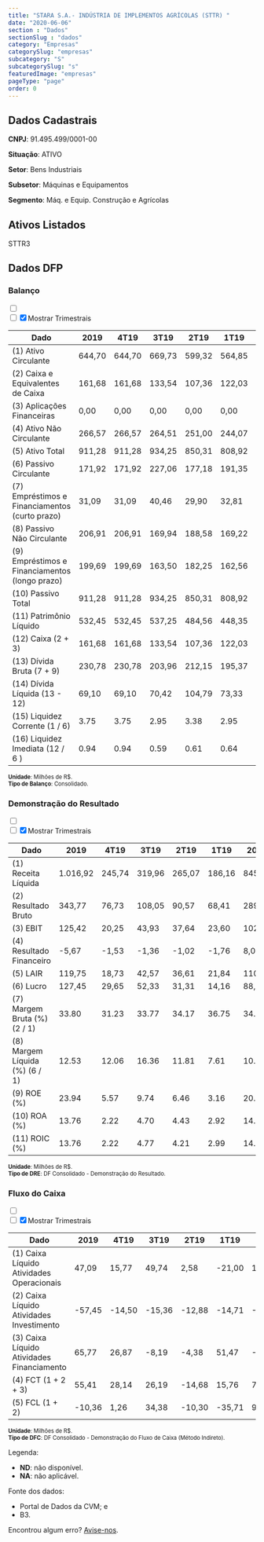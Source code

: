 ```yaml
---  
title: "STARA S.A.- INDÚSTRIA DE IMPLEMENTOS AGRÍCOLAS (STTR) "  
date: "2020-06-06"  
section : "Dados"  
sectionSlug : "dados"  
category: "Empresas"  
categorySlug: "empresas"  
subcategory: "S"  
subcategorySlug: "s"  
featuredImage: "empresas"  
pageType: "page"  
order: 0  
---
```



## Dados Cadastrais


**CNPJ**: 91.495.499/0001-00

**Situação**: ATIVO

**Setor**: Bens Industriais

**Subsetor**: Máquinas e Equipamentos

**Segmento**: Máq. e Equip. Construção e Agrícolas


## Ativos Listados


STTR3 


## Dados DFP

### Balanço
  
<input type='checkbox' class='toggleCommand' id='toggleBalanco' name='toggleBalanco'>  
<div class='filter-group-balanco'>  
<div class='check_button_balanco'>  
<label for='toggleBalanco'>  
<input type='checkbox' data-filter-col='trimBalanco'><input type='checkbox' data-filter-col='trimBalanco' checked><span>Mostrar Trimestrais</span>  
</label>  
</div>  
</div>  
<div class='overflow balancoTableWrapper'>  
<table class='balancoTable'>  
<thead>  
<tr>  
<th class='dataHeader fixedLeftColumn'>Dado</th>  
<th>2019</th>  
<th class='trimHeader' data-col='trimBalanco'>4T19</th>  
<th class='trimHeader' data-col='trimBalanco'>3T19</th>  
<th class='trimHeader' data-col='trimBalanco'>2T19</th>  
<th class='trimHeader' data-col='trimBalanco'>1T19</th>  
<th>2018</th>  
<th class='trimHeader' data-col='trimBalanco'>4T18</th>  
<th class='trimHeader' data-col='trimBalanco'>3T18</th>  
<th class='trimHeader' data-col='trimBalanco'>2T18</th>  
<th class='trimHeader' data-col='trimBalanco'>1T18</th>  
<th>2017</th>  
<th class='trimHeader' data-col='trimBalanco'>4T17</th>  
<th class='trimHeader' data-col='trimBalanco'>3T17</th>  
<th class='trimHeader' data-col='trimBalanco'>2T17</th>  
<th class='trimHeader' data-col='trimBalanco'>1T17</th>  
<th>2016</th>  
<th class='trimHeader' data-col='trimBalanco'>4T16</th>  
<th class='trimHeader' data-col='trimBalanco'>3T16</th>  
<th class='trimHeader' data-col='trimBalanco'>2T16</th>  
<th class='trimHeader' data-col='trimBalanco'>1T16</th>  
<th>2015</th>  
<th class='trimHeader' data-col='trimBalanco'>4T15</th>  
<th class='trimHeader' data-col='trimBalanco'>3T15</th>  
<th class='trimHeader' data-col='trimBalanco'>2T15</th>  
<th class='trimHeader' data-col='trimBalanco'>1T15</th>  
</tr>  
</thead>  
<tbody>  
<tr class='trContaAtivo'>  
<td class='leftAlignCell rowDescription fixedLeftColumn'>(1) Ativo Circulante</td>  
<td>644,70</td>  
<td data-col='trimBalanco' class='trimData'>644,70</td>  
<td data-col='trimBalanco' class='trimData'>669,73</td>  
<td data-col='trimBalanco' class='trimData'>599,32</td>  
<td data-col='trimBalanco' class='trimData'>564,85</td>  
<td>473,28</td>  
<td data-col='trimBalanco' class='trimData'>473,28</td>  
<td data-col='trimBalanco' class='trimData'>548,87</td>  
<td data-col='trimBalanco' class='trimData'>493,72</td>  
<td data-col='trimBalanco' class='trimData'>431,18</td>  
<td>401,07</td>  
<td data-col='trimBalanco' class='trimData'>401,07</td>  
<td data-col='trimBalanco' class='trimData'>438,72</td>  
<td data-col='trimBalanco' class='trimData'>408,20</td>  
<td data-col='trimBalanco' class='trimData'>360,76</td>  
<td>339,77</td>  
<td data-col='trimBalanco' class='trimData'>339,77</td>  
<td data-col='trimBalanco' class='trimData'>339,77</td>  
<td data-col='trimBalanco' class='trimData'>339,77</td>  
<td data-col='trimBalanco' class='trimData'>339,77</td>  
<td>346,16</td>  
<td data-col='trimBalanco' class='trimData'>346,16</td>  
<td data-col='trimBalanco' class='trimData'>ND</td>  
<td data-col='trimBalanco' class='trimData'>ND</td>  
<td data-col='trimBalanco' class='trimData'>ND</td>  
</tr>  
<tr class='trContaAtivo'>  
<td class='leftAlignCell rowDescription fixedLeftColumn'>(2) Caixa e Equivalentes de Caixa</td>  
<td>161,68</td>  
<td data-col='trimBalanco' class='trimData'>161,68</td>  
<td data-col='trimBalanco' class='trimData'>133,54</td>  
<td data-col='trimBalanco' class='trimData'>107,36</td>  
<td data-col='trimBalanco' class='trimData'>122,03</td>  
<td>106,27</td>  
<td data-col='trimBalanco' class='trimData'>106,27</td>  
<td data-col='trimBalanco' class='trimData'>125,08</td>  
<td data-col='trimBalanco' class='trimData'>97,75</td>  
<td data-col='trimBalanco' class='trimData'>21,86</td>  
<td>36,21</td>  
<td data-col='trimBalanco' class='trimData'>36,21</td>  
<td data-col='trimBalanco' class='trimData'>48,69</td>  
<td data-col='trimBalanco' class='trimData'>31,71</td>  
<td data-col='trimBalanco' class='trimData'>27,55</td>  
<td>39,54</td>  
<td data-col='trimBalanco' class='trimData'>39,54</td>  
<td data-col='trimBalanco' class='trimData'>39,54</td>  
<td data-col='trimBalanco' class='trimData'>39,54</td>  
<td data-col='trimBalanco' class='trimData'>39,54</td>  
<td>24,66</td>  
<td data-col='trimBalanco' class='trimData'>24,66</td>  
<td data-col='trimBalanco' class='trimData'>ND</td>  
<td data-col='trimBalanco' class='trimData'>ND</td>  
<td data-col='trimBalanco' class='trimData'>ND</td>  
</tr>  
<tr class='trContaAtivo'>  
<td class='leftAlignCell rowDescription fixedLeftColumn'>(3) Aplicações Financeiras</td>  
<td>0,00</td>  
<td data-col='trimBalanco' class='trimData'>0,00</td>  
<td data-col='trimBalanco' class='trimData'>0,00</td>  
<td data-col='trimBalanco' class='trimData'>0,00</td>  
<td data-col='trimBalanco' class='trimData'>0,00</td>  
<td>0,00</td>  
<td data-col='trimBalanco' class='trimData'>0,00</td>  
<td data-col='trimBalanco' class='trimData'>0,00</td>  
<td data-col='trimBalanco' class='trimData'>0,00</td>  
<td data-col='trimBalanco' class='trimData'>0,00</td>  
<td>0,00</td>  
<td data-col='trimBalanco' class='trimData'>0,00</td>  
<td data-col='trimBalanco' class='trimData'>0,00</td>  
<td data-col='trimBalanco' class='trimData'>0,00</td>  
<td data-col='trimBalanco' class='trimData'>0,00</td>  
<td>0,00</td>  
<td data-col='trimBalanco' class='trimData'>0,00</td>  
<td data-col='trimBalanco' class='trimData'>0,00</td>  
<td data-col='trimBalanco' class='trimData'>0,00</td>  
<td data-col='trimBalanco' class='trimData'>0,00</td>  
<td>0,00</td>  
<td data-col='trimBalanco' class='trimData'>0,00</td>  
<td data-col='trimBalanco' class='trimData'>ND</td>  
<td data-col='trimBalanco' class='trimData'>ND</td>  
<td data-col='trimBalanco' class='trimData'>ND</td>  
</tr>  
<tr class='trContaAtivo'>  
<td class='leftAlignCell rowDescription fixedLeftColumn'>(4) Ativo Não Circulante</td>  
<td>266,57</td>  
<td data-col='trimBalanco' class='trimData'>266,57</td>  
<td data-col='trimBalanco' class='trimData'>264,51</td>  
<td data-col='trimBalanco' class='trimData'>251,00</td>  
<td data-col='trimBalanco' class='trimData'>244,07</td>  
<td>236,91</td>  
<td data-col='trimBalanco' class='trimData'>236,91</td>  
<td data-col='trimBalanco' class='trimData'>231,83</td>  
<td data-col='trimBalanco' class='trimData'>224,59</td>  
<td data-col='trimBalanco' class='trimData'>221,45</td>  
<td>222,94</td>  
<td data-col='trimBalanco' class='trimData'>222,94</td>  
<td data-col='trimBalanco' class='trimData'>239,72</td>  
<td data-col='trimBalanco' class='trimData'>236,85</td>  
<td data-col='trimBalanco' class='trimData'>235,94</td>  
<td>236,54</td>  
<td data-col='trimBalanco' class='trimData'>236,54</td>  
<td data-col='trimBalanco' class='trimData'>236,54</td>  
<td data-col='trimBalanco' class='trimData'>236,54</td>  
<td data-col='trimBalanco' class='trimData'>236,54</td>  
<td>220,29</td>  
<td data-col='trimBalanco' class='trimData'>220,29</td>  
<td data-col='trimBalanco' class='trimData'>ND</td>  
<td data-col='trimBalanco' class='trimData'>ND</td>  
<td data-col='trimBalanco' class='trimData'>ND</td>  
</tr>  
<tr class='trContaAtivo'>  
<td class='leftAlignCell rowDescription fixedLeftColumn'>(5) Ativo Total</td>  
<td>911,28</td>  
<td data-col='trimBalanco' class='trimData'>911,28</td>  
<td data-col='trimBalanco' class='trimData'>934,25</td>  
<td data-col='trimBalanco' class='trimData'>850,31</td>  
<td data-col='trimBalanco' class='trimData'>808,92</td>  
<td>710,19</td>  
<td data-col='trimBalanco' class='trimData'>710,19</td>  
<td data-col='trimBalanco' class='trimData'>780,70</td>  
<td data-col='trimBalanco' class='trimData'>718,31</td>  
<td data-col='trimBalanco' class='trimData'>652,63</td>  
<td>624,01</td>  
<td data-col='trimBalanco' class='trimData'>624,01</td>  
<td data-col='trimBalanco' class='trimData'>678,44</td>  
<td data-col='trimBalanco' class='trimData'>645,05</td>  
<td data-col='trimBalanco' class='trimData'>596,70</td>  
<td>576,31</td>  
<td data-col='trimBalanco' class='trimData'>576,31</td>  
<td data-col='trimBalanco' class='trimData'>576,31</td>  
<td data-col='trimBalanco' class='trimData'>576,31</td>  
<td data-col='trimBalanco' class='trimData'>576,31</td>  
<td>566,46</td>  
<td data-col='trimBalanco' class='trimData'>566,46</td>  
<td data-col='trimBalanco' class='trimData'>ND</td>  
<td data-col='trimBalanco' class='trimData'>ND</td>  
<td data-col='trimBalanco' class='trimData'>ND</td>  
</tr>  
<tr class='trContaPassivo'>  
<td class='leftAlignCell rowDescription fixedLeftColumn'>(6) Passivo Circulante</td>  
<td>171,92</td>  
<td data-col='trimBalanco' class='trimData'>171,92</td>  
<td data-col='trimBalanco' class='trimData'>227,06</td>  
<td data-col='trimBalanco' class='trimData'>177,18</td>  
<td data-col='trimBalanco' class='trimData'>191,35</td>  
<td>157,08</td>  
<td data-col='trimBalanco' class='trimData'>157,08</td>  
<td data-col='trimBalanco' class='trimData'>209,71</td>  
<td data-col='trimBalanco' class='trimData'>176,39</td>  
<td data-col='trimBalanco' class='trimData'>162,22</td>  
<td>134,73</td>  
<td data-col='trimBalanco' class='trimData'>134,73</td>  
<td data-col='trimBalanco' class='trimData'>171,88</td>  
<td data-col='trimBalanco' class='trimData'>150,58</td>  
<td data-col='trimBalanco' class='trimData'>140,75</td>  
<td>114,12</td>  
<td data-col='trimBalanco' class='trimData'>114,12</td>  
<td data-col='trimBalanco' class='trimData'>114,12</td>  
<td data-col='trimBalanco' class='trimData'>114,12</td>  
<td data-col='trimBalanco' class='trimData'>114,12</td>  
<td>111,59</td>  
<td data-col='trimBalanco' class='trimData'>111,59</td>  
<td data-col='trimBalanco' class='trimData'>ND</td>  
<td data-col='trimBalanco' class='trimData'>ND</td>  
<td data-col='trimBalanco' class='trimData'>ND</td>  
</tr>  
<tr class='trContaPassivo'>  
<td class='leftAlignCell rowDescription fixedLeftColumn'>(7) Empréstimos e Financiamentos (curto prazo)</td>  
<td>31,09</td>  
<td data-col='trimBalanco' class='trimData'>31,09</td>  
<td data-col='trimBalanco' class='trimData'>40,46</td>  
<td data-col='trimBalanco' class='trimData'>29,90</td>  
<td data-col='trimBalanco' class='trimData'>32,81</td>  
<td>34,26</td>  
<td data-col='trimBalanco' class='trimData'>34,26</td>  
<td data-col='trimBalanco' class='trimData'>38,32</td>  
<td data-col='trimBalanco' class='trimData'>42,43</td>  
<td data-col='trimBalanco' class='trimData'>48,78</td>  
<td>51,31</td>  
<td data-col='trimBalanco' class='trimData'>51,31</td>  
<td data-col='trimBalanco' class='trimData'>48,01</td>  
<td data-col='trimBalanco' class='trimData'>44,66</td>  
<td data-col='trimBalanco' class='trimData'>42,56</td>  
<td>42,48</td>  
<td data-col='trimBalanco' class='trimData'>42,48</td>  
<td data-col='trimBalanco' class='trimData'>42,48</td>  
<td data-col='trimBalanco' class='trimData'>42,48</td>  
<td data-col='trimBalanco' class='trimData'>42,48</td>  
<td>63,31</td>  
<td data-col='trimBalanco' class='trimData'>63,31</td>  
<td data-col='trimBalanco' class='trimData'>ND</td>  
<td data-col='trimBalanco' class='trimData'>ND</td>  
<td data-col='trimBalanco' class='trimData'>ND</td>  
</tr>  
<tr class='trContaPassivo'>  
<td class='leftAlignCell rowDescription fixedLeftColumn'>(8) Passivo Não Circulante</td>  
<td>206,91</td>  
<td data-col='trimBalanco' class='trimData'>206,91</td>  
<td data-col='trimBalanco' class='trimData'>169,94</td>  
<td data-col='trimBalanco' class='trimData'>188,58</td>  
<td data-col='trimBalanco' class='trimData'>169,22</td>  
<td>115,84</td>  
<td data-col='trimBalanco' class='trimData'>115,84</td>  
<td data-col='trimBalanco' class='trimData'>124,11</td>  
<td data-col='trimBalanco' class='trimData'>132,56</td>  
<td data-col='trimBalanco' class='trimData'>107,66</td>  
<td>115,59</td>  
<td data-col='trimBalanco' class='trimData'>115,59</td>  
<td data-col='trimBalanco' class='trimData'>130,37</td>  
<td data-col='trimBalanco' class='trimData'>143,42</td>  
<td data-col='trimBalanco' class='trimData'>119,52</td>  
<td>129,39</td>  
<td data-col='trimBalanco' class='trimData'>129,39</td>  
<td data-col='trimBalanco' class='trimData'>129,39</td>  
<td data-col='trimBalanco' class='trimData'>129,39</td>  
<td data-col='trimBalanco' class='trimData'>129,39</td>  
<td>140,19</td>  
<td data-col='trimBalanco' class='trimData'>140,19</td>  
<td data-col='trimBalanco' class='trimData'>ND</td>  
<td data-col='trimBalanco' class='trimData'>ND</td>  
<td data-col='trimBalanco' class='trimData'>ND</td>  
</tr>  
<tr class='trContaPassivo'>  
<td class='leftAlignCell rowDescription fixedLeftColumn'>(9) Empréstimos e Financiamentos (longo prazo)</td>  
<td>199,69</td>  
<td data-col='trimBalanco' class='trimData'>199,69</td>  
<td data-col='trimBalanco' class='trimData'>163,50</td>  
<td data-col='trimBalanco' class='trimData'>182,25</td>  
<td data-col='trimBalanco' class='trimData'>162,56</td>  
<td>109,28</td>  
<td data-col='trimBalanco' class='trimData'>109,28</td>  
<td data-col='trimBalanco' class='trimData'>117,41</td>  
<td data-col='trimBalanco' class='trimData'>125,60</td>  
<td data-col='trimBalanco' class='trimData'>99,62</td>  
<td>107,45</td>  
<td data-col='trimBalanco' class='trimData'>107,45</td>  
<td data-col='trimBalanco' class='trimData'>121,35</td>  
<td data-col='trimBalanco' class='trimData'>135,33</td>  
<td data-col='trimBalanco' class='trimData'>109,79</td>  
<td>120,10</td>  
<td data-col='trimBalanco' class='trimData'>120,10</td>  
<td data-col='trimBalanco' class='trimData'>120,10</td>  
<td data-col='trimBalanco' class='trimData'>120,10</td>  
<td data-col='trimBalanco' class='trimData'>120,10</td>  
<td>131,38</td>  
<td data-col='trimBalanco' class='trimData'>131,38</td>  
<td data-col='trimBalanco' class='trimData'>ND</td>  
<td data-col='trimBalanco' class='trimData'>ND</td>  
<td data-col='trimBalanco' class='trimData'>ND</td>  
</tr>  
<tr class='trContaPassivo'>  
<td class='leftAlignCell rowDescription fixedLeftColumn'>(10) Passivo Total</td>  
<td>911,28</td>  
<td data-col='trimBalanco' class='trimData'>911,28</td>  
<td data-col='trimBalanco' class='trimData'>934,25</td>  
<td data-col='trimBalanco' class='trimData'>850,31</td>  
<td data-col='trimBalanco' class='trimData'>808,92</td>  
<td>710,19</td>  
<td data-col='trimBalanco' class='trimData'>710,19</td>  
<td data-col='trimBalanco' class='trimData'>780,70</td>  
<td data-col='trimBalanco' class='trimData'>718,31</td>  
<td data-col='trimBalanco' class='trimData'>652,63</td>  
<td>624,01</td>  
<td data-col='trimBalanco' class='trimData'>624,01</td>  
<td data-col='trimBalanco' class='trimData'>678,44</td>  
<td data-col='trimBalanco' class='trimData'>645,05</td>  
<td data-col='trimBalanco' class='trimData'>596,70</td>  
<td>576,31</td>  
<td data-col='trimBalanco' class='trimData'>576,31</td>  
<td data-col='trimBalanco' class='trimData'>576,31</td>  
<td data-col='trimBalanco' class='trimData'>576,31</td>  
<td data-col='trimBalanco' class='trimData'>576,31</td>  
<td>566,46</td>  
<td data-col='trimBalanco' class='trimData'>566,46</td>  
<td data-col='trimBalanco' class='trimData'>ND</td>  
<td data-col='trimBalanco' class='trimData'>ND</td>  
<td data-col='trimBalanco' class='trimData'>ND</td>  
</tr>  
<tr class='trContaPassivo'>  
<td class='leftAlignCell rowDescription fixedLeftColumn'>(11) Patrimônio Líquido</td>  
<td>532,45</td>  
<td data-col='trimBalanco' class='trimData'>532,45</td>  
<td data-col='trimBalanco' class='trimData'>537,25</td>  
<td data-col='trimBalanco' class='trimData'>484,56</td>  
<td data-col='trimBalanco' class='trimData'>448,35</td>  
<td>437,27</td>  
<td data-col='trimBalanco' class='trimData'>437,27</td>  
<td data-col='trimBalanco' class='trimData'>446,88</td>  
<td data-col='trimBalanco' class='trimData'>409,36</td>  
<td data-col='trimBalanco' class='trimData'>382,76</td>  
<td>373,69</td>  
<td data-col='trimBalanco' class='trimData'>373,69</td>  
<td data-col='trimBalanco' class='trimData'>376,19</td>  
<td data-col='trimBalanco' class='trimData'>351,05</td>  
<td data-col='trimBalanco' class='trimData'>336,43</td>  
<td>332,80</td>  
<td data-col='trimBalanco' class='trimData'>332,80</td>  
<td data-col='trimBalanco' class='trimData'>332,80</td>  
<td data-col='trimBalanco' class='trimData'>332,80</td>  
<td data-col='trimBalanco' class='trimData'>332,80</td>  
<td>314,67</td>  
<td data-col='trimBalanco' class='trimData'>314,67</td>  
<td data-col='trimBalanco' class='trimData'>ND</td>  
<td data-col='trimBalanco' class='trimData'>ND</td>  
<td data-col='trimBalanco' class='trimData'>ND</td>  
</tr>  
<tr>  
<td class='leftAlignCell rowDescription fixedLeftColumn'>(12) Caixa (2 + 3)</td>  
<td class='positiveNumber'>161,68</td>  
<td class='positiveNumber trimData' data-col='trimBalanco'>161,68</td>  
<td class='positiveNumber trimData' data-col='trimBalanco'>133,54</td>  
<td class='positiveNumber trimData' data-col='trimBalanco'>107,36</td>  
<td class='positiveNumber trimData' data-col='trimBalanco'>122,03</td>  
<td class='positiveNumber'>106,27</td>  
<td class='positiveNumber trimData' data-col='trimBalanco'>106,27</td>  
<td class='positiveNumber trimData' data-col='trimBalanco'>125,08</td>  
<td class='positiveNumber trimData' data-col='trimBalanco'>97,75</td>  
<td class='positiveNumber trimData' data-col='trimBalanco'>21,86</td>  
<td class='positiveNumber'>36,21</td>  
<td class='positiveNumber trimData' data-col='trimBalanco'>36,21</td>  
<td class='positiveNumber trimData' data-col='trimBalanco'>48,69</td>  
<td class='positiveNumber trimData' data-col='trimBalanco'>31,71</td>  
<td class='positiveNumber trimData' data-col='trimBalanco'>27,55</td>  
<td class='positiveNumber'>39,54</td>  
<td class='positiveNumber trimData' data-col='trimBalanco'>39,54</td>  
<td class='positiveNumber trimData' data-col='trimBalanco'>39,54</td>  
<td class='positiveNumber trimData' data-col='trimBalanco'>39,54</td>  
<td class='positiveNumber trimData' data-col='trimBalanco'>39,54</td>  
<td class='positiveNumber'>24,66</td>  
<td class='positiveNumber trimData' data-col='trimBalanco'>24,66</td>  
<td data-col='trimBalanco' class='trimData'>ND</td>  
<td data-col='trimBalanco' class='trimData'>ND</td>  
<td data-col='trimBalanco' class='trimData'>ND</td>  
</tr>  
<tr class='trDividaBruta'>  
<td class='leftAlignCell rowDescription fixedLeftColumn'>(13) Dívida Bruta (7 + 9)</td>  
<td class='negativeNumber'>230,78</td>  
<td class='negativeNumber trimData' data-col='trimBalanco'>230,78</td>  
<td class='negativeNumber trimData' data-col='trimBalanco'>203,96</td>  
<td class='negativeNumber trimData' data-col='trimBalanco'>212,15</td>  
<td class='negativeNumber trimData' data-col='trimBalanco'>195,37</td>  
<td class='negativeNumber'>143,54</td>  
<td class='negativeNumber trimData' data-col='trimBalanco'>143,54</td>  
<td class='negativeNumber trimData' data-col='trimBalanco'>155,73</td>  
<td class='negativeNumber trimData' data-col='trimBalanco'>168,03</td>  
<td class='negativeNumber trimData' data-col='trimBalanco'>148,41</td>  
<td class='negativeNumber'>158,76</td>  
<td class='negativeNumber trimData' data-col='trimBalanco'>158,76</td>  
<td class='negativeNumber trimData' data-col='trimBalanco'>169,36</td>  
<td class='negativeNumber trimData' data-col='trimBalanco'>179,99</td>  
<td class='negativeNumber trimData' data-col='trimBalanco'>152,35</td>  
<td class='negativeNumber'>162,58</td>  
<td class='negativeNumber trimData' data-col='trimBalanco'>162,58</td>  
<td class='negativeNumber trimData' data-col='trimBalanco'>162,58</td>  
<td class='negativeNumber trimData' data-col='trimBalanco'>162,58</td>  
<td class='negativeNumber trimData' data-col='trimBalanco'>162,58</td>  
<td class='negativeNumber'>194,70</td>  
<td class='negativeNumber trimData' data-col='trimBalanco'>194,70</td>  
<td data-col='trimBalanco' class='trimData'>ND</td>  
<td data-col='trimBalanco' class='trimData'>ND</td>  
<td data-col='trimBalanco' class='trimData'>ND</td>  
</tr>  
<tr>  
<td class='leftAlignCell rowDescription fixedLeftColumn'>(14) Dívida Líquida  (13 - 12)</td>  
<td class='negativeNumber'>69,10</td>  
<td class='negativeNumber trimData' data-col='trimBalanco'>69,10</td>  
<td class='negativeNumber trimData' data-col='trimBalanco'>70,42</td>  
<td class='negativeNumber trimData' data-col='trimBalanco'>104,79</td>  
<td class='negativeNumber trimData' data-col='trimBalanco'>73,33</td>  
<td class='negativeNumber'>37,27</td>  
<td class='negativeNumber trimData' data-col='trimBalanco'>37,27</td>  
<td class='negativeNumber trimData' data-col='trimBalanco'>30,65</td>  
<td class='negativeNumber trimData' data-col='trimBalanco'>70,28</td>  
<td class='negativeNumber trimData' data-col='trimBalanco'>126,54</td>  
<td class='negativeNumber'>122,55</td>  
<td class='negativeNumber trimData' data-col='trimBalanco'>122,55</td>  
<td class='negativeNumber trimData' data-col='trimBalanco'>120,67</td>  
<td class='negativeNumber trimData' data-col='trimBalanco'>148,28</td>  
<td class='negativeNumber trimData' data-col='trimBalanco'>124,80</td>  
<td class='negativeNumber'>123,04</td>  
<td class='negativeNumber trimData' data-col='trimBalanco'>123,04</td>  
<td class='negativeNumber trimData' data-col='trimBalanco'>123,04</td>  
<td class='negativeNumber trimData' data-col='trimBalanco'>123,04</td>  
<td class='negativeNumber trimData' data-col='trimBalanco'>123,04</td>  
<td class='negativeNumber'>170,03</td>  
<td class='negativeNumber trimData' data-col='trimBalanco'>170,03</td>  
<td data-col='trimBalanco' class='trimData'>ND</td>  
<td data-col='trimBalanco' class='trimData'>ND</td>  
<td data-col='trimBalanco' class='trimData'>ND</td>  
</tr>  
<tr>  
<td class='leftAlignCell rowDescription fixedLeftColumn'>(15) Liquidez Corrente (1 / 6)</td>  
<td>3.75</td>  
<td data-col='trimBalanco' class='trimData'>3.75</td>  
<td data-col='trimBalanco' class='trimData'>2.95</td>  
<td data-col='trimBalanco' class='trimData'>3.38</td>  
<td data-col='trimBalanco' class='trimData'>2.95</td>  
<td>3.01</td>  
<td data-col='trimBalanco' class='trimData'>3.01</td>  
<td data-col='trimBalanco' class='trimData'>2.62</td>  
<td data-col='trimBalanco' class='trimData'>2.80</td>  
<td data-col='trimBalanco' class='trimData'>2.66</td>  
<td>2.98</td>  
<td data-col='trimBalanco' class='trimData'>2.98</td>  
<td data-col='trimBalanco' class='trimData'>2.55</td>  
<td data-col='trimBalanco' class='trimData'>2.71</td>  
<td data-col='trimBalanco' class='trimData'>2.56</td>  
<td>2.98</td>  
<td data-col='trimBalanco' class='trimData'>2.98</td>  
<td data-col='trimBalanco' class='trimData'>2.98</td>  
<td data-col='trimBalanco' class='trimData'>2.98</td>  
<td data-col='trimBalanco' class='trimData'>2.98</td>  
<td>3.10</td>  
<td data-col='trimBalanco' class='trimData'>3.10</td>  
<td data-col='trimBalanco' class='trimData'>ND</td>  
<td data-col='trimBalanco' class='trimData'>ND</td>  
<td data-col='trimBalanco' class='trimData'>ND</td>  
</tr>  
<tr>  
<td class='leftAlignCell rowDescription fixedLeftColumn'>(16) Liquidez Imediata  (12 / 6 )</td>  
<td>0.94</td>  
<td data-col='trimBalanco' class='trimData'>0.94</td>  
<td data-col='trimBalanco' class='trimData'>0.59</td>  
<td data-col='trimBalanco' class='trimData'>0.61</td>  
<td data-col='trimBalanco' class='trimData'>0.64</td>  
<td>0.68</td>  
<td data-col='trimBalanco' class='trimData'>0.68</td>  
<td data-col='trimBalanco' class='trimData'>0.60</td>  
<td data-col='trimBalanco' class='trimData'>0.55</td>  
<td data-col='trimBalanco' class='trimData'>0.13</td>  
<td>0.27</td>  
<td data-col='trimBalanco' class='trimData'>0.27</td>  
<td data-col='trimBalanco' class='trimData'>0.28</td>  
<td data-col='trimBalanco' class='trimData'>0.21</td>  
<td data-col='trimBalanco' class='trimData'>0.20</td>  
<td>0.35</td>  
<td data-col='trimBalanco' class='trimData'>0.35</td>  
<td data-col='trimBalanco' class='trimData'>0.35</td>  
<td data-col='trimBalanco' class='trimData'>0.35</td>  
<td data-col='trimBalanco' class='trimData'>0.35</td>  
<td>0.22</td>  
<td data-col='trimBalanco' class='trimData'>0.22</td>  
<td data-col='trimBalanco' class='trimData'>ND</td>  
<td data-col='trimBalanco' class='trimData'>ND</td>  
<td data-col='trimBalanco' class='trimData'>ND</td>  
</tr>  
</tbody>  
</table>  
</div>  
<p style='font-size:0.7rem; margin:0px;'><strong>Unidade</strong>: Milhões de R$.</p>  
<p style='font-size:0.7rem; margin:0px;'><strong>Tipo de Balanço</strong>: Consolidado.</p>


### Demonstração do Resultado
  
<input type='checkbox' class='toggleCommand' id='toggleDRE' name='toggleDRE'>  
<div class='filter-group-dre'>  
<div class='check_button_dre'>  
<label for='toggleDRE'>  
<input type='checkbox' data-filter-col='trimDRE'><input type='checkbox' data-filter-col='trimDRE' checked><span>Mostrar Trimestrais</span>  
</label>  
</div>  
</div>  
<div class='overflow balancoTableWrapper'>  
<table class='balancoTable'>  
<thead>  
<tr>  
<th class='dataHeader fixedLeftColumn'>Dado</th>  
<th>2019</th>  
<th class='trimHeader' data-col='trimDRE'>4T19</th>  
<th class='trimHeader' data-col='trimDRE'>3T19</th>  
<th class='trimHeader' data-col='trimDRE'>2T19</th>  
<th class='trimHeader' data-col='trimDRE'>1T19</th>  
<th>2018</th>  
<th class='trimHeader' data-col='trimDRE'>4T18</th>  
<th class='trimHeader' data-col='trimDRE'>3T18</th>  
<th class='trimHeader' data-col='trimDRE'>2T18</th>  
<th class='trimHeader' data-col='trimDRE'>1T18</th>  
<th>2017</th>  
<th class='trimHeader' data-col='trimDRE'>4T17</th>  
<th class='trimHeader' data-col='trimDRE'>3T17</th>  
<th class='trimHeader' data-col='trimDRE'>2T17</th>  
<th class='trimHeader' data-col='trimDRE'>1T17</th>  
<th>2016</th>  
<th class='trimHeader' data-col='trimDRE'>4T16</th>  
<th class='trimHeader' data-col='trimDRE'>3T16</th>  
<th class='trimHeader' data-col='trimDRE'>2T16</th>  
<th class='trimHeader' data-col='trimDRE'>1T16</th>  
<th>2015</th>  
<th class='trimHeader' data-col='trimDRE'>4T15</th>  
<th class='trimHeader' data-col='trimDRE'>3T15</th>  
<th class='trimHeader' data-col='trimDRE'>2T15</th>  
<th class='trimHeader' data-col='trimDRE'>1T15</th>  
</tr>  
</thead>  
<tbody>  
<tr class='trDRE'>  
<td class='leftAlignCell rowDescription fixedLeftColumn'>(1) Receita Líquida</td>  
<td>1.016,92</td>  
<td data-col='trimDRE' class='trimData' >245,74</td>  
<td data-col='trimDRE' class='trimData' >319,96</td>  
<td data-col='trimDRE' class='trimData' >265,07</td>  
<td data-col='trimDRE' class='trimData' >186,16</td>  
<td>845,34</td>  
<td data-col='trimDRE' class='trimData' >218,49</td>  
<td data-col='trimDRE' class='trimData' >287,30</td>  
<td data-col='trimDRE' class='trimData' >212,29</td>  
<td data-col='trimDRE' class='trimData' >127,25</td>  
<td>691,37</td>  
<td data-col='trimDRE' class='trimData' >158,43</td>  
<td data-col='trimDRE' class='trimData' >230,88</td>  
<td data-col='trimDRE' class='trimData' >167,92</td>  
<td data-col='trimDRE' class='trimData' >134,13</td>  
<td>562,53</td>  
<td data-col='trimDRE' class='trimData' >148,02</td>  
<td data-col='trimDRE' class='trimData' >178,58</td>  
<td data-col='trimDRE' class='trimData' >144,28</td>  
<td data-col='trimDRE' class='trimData' >91,65</td>  
<td>469,31</td>  
<td data-col='trimDRE' class='trimData' >469,31</td>  
<td data-col='trimDRE' class='trimData'>ND</td>  
<td data-col='trimDRE' class='trimData'>ND</td>  
<td data-col='trimDRE' class='trimData'>ND</td>  
</tr>  
<tr class='trDRE'>  
<td class='leftAlignCell rowDescription fixedLeftColumn'>(2) Resultado Bruto</td>  
<td class='positiveNumberGreen'>343,77</td>  
<td data-col='trimDRE' class='trimData positiveNumberGreen' >76,73</td>  
<td data-col='trimDRE' class='trimData positiveNumberGreen' >108,05</td>  
<td data-col='trimDRE' class='trimData positiveNumberGreen' >90,57</td>  
<td data-col='trimDRE' class='trimData positiveNumberGreen' >68,41</td>  
<td class='positiveNumberGreen'>289,17</td>  
<td data-col='trimDRE' class='trimData positiveNumberGreen' >69,04</td>  
<td data-col='trimDRE' class='trimData positiveNumberGreen' >100,60</td>  
<td data-col='trimDRE' class='trimData positiveNumberGreen' >76,39</td>  
<td data-col='trimDRE' class='trimData positiveNumberGreen' >43,15</td>  
<td class='positiveNumberGreen'>225,72</td>  
<td data-col='trimDRE' class='trimData positiveNumberGreen' >46,20</td>  
<td data-col='trimDRE' class='trimData positiveNumberGreen' >78,76</td>  
<td data-col='trimDRE' class='trimData positiveNumberGreen' >56,66</td>  
<td data-col='trimDRE' class='trimData positiveNumberGreen' >44,09</td>  
<td class='positiveNumberGreen'>155,93</td>  
<td data-col='trimDRE' class='trimData positiveNumberGreen' >36,35</td>  
<td data-col='trimDRE' class='trimData positiveNumberGreen' >54,04</td>  
<td data-col='trimDRE' class='trimData positiveNumberGreen' >38,42</td>  
<td data-col='trimDRE' class='trimData positiveNumberGreen' >27,12</td>  
<td class='positiveNumberGreen'>125,81</td>  
<td data-col='trimDRE' class='trimData positiveNumberGreen' >125,81</td>  
<td data-col='trimDRE' class='trimData'>ND</td>  
<td data-col='trimDRE' class='trimData'>ND</td>  
<td data-col='trimDRE' class='trimData'>ND</td>  
</tr>  
<tr class='trDRE'>  
<td class='leftAlignCell rowDescription fixedLeftColumn'>(3) EBIT</td>  
<td class='positiveNumberGreen'>125,42</td>  
<td data-col='trimDRE' class='trimData positiveNumberGreen' >20,25</td>  
<td data-col='trimDRE' class='trimData positiveNumberGreen' >43,93</td>  
<td data-col='trimDRE' class='trimData positiveNumberGreen' >37,64</td>  
<td data-col='trimDRE' class='trimData positiveNumberGreen' >23,60</td>  
<td class='positiveNumberGreen'>102,49</td>  
<td data-col='trimDRE' class='trimData positiveNumberGreen' >8,55</td>  
<td data-col='trimDRE' class='trimData positiveNumberGreen' >50,41</td>  
<td data-col='trimDRE' class='trimData positiveNumberGreen' >32,70</td>  
<td data-col='trimDRE' class='trimData positiveNumberGreen' >10,83</td>  
<td class='positiveNumberGreen'>65,30</td>  
<td data-col='trimDRE' class='trimData positiveNumberGreen' >2,37</td>  
<td data-col='trimDRE' class='trimData positiveNumberGreen' >38,70</td>  
<td data-col='trimDRE' class='trimData positiveNumberGreen' >18,35</td>  
<td data-col='trimDRE' class='trimData positiveNumberGreen' >5,88</td>  
<td class='positiveNumberGreen'>33,31</td>  
<td data-col='trimDRE' class='trimData positiveNumberGreen' >12,48</td>  
<td data-col='trimDRE' class='trimData positiveNumberGreen' >21,99</td>  
<td data-col='trimDRE' class='trimData positiveNumberGreen' >6,50</td>  
<td data-col='trimDRE' class='trimData negativeNumber' >-7,67</td>  
<td class='negativeNumber'>-22,32</td>  
<td data-col='trimDRE' class='trimData negativeNumber' >-22,32</td>  
<td data-col='trimDRE' class='trimData'>ND</td>  
<td data-col='trimDRE' class='trimData'>ND</td>  
<td data-col='trimDRE' class='trimData'>ND</td>  
</tr>  
<tr class='trDRE'>  
<td class='leftAlignCell rowDescription fixedLeftColumn'>(4) Resultado Financeiro</td>  
<td class='negativeNumber'>-5,67</td>  
<td data-col='trimDRE' class='trimData negativeNumber' >-1,53</td>  
<td data-col='trimDRE' class='trimData negativeNumber' >-1,36</td>  
<td data-col='trimDRE' class='trimData negativeNumber' >-1,02</td>  
<td data-col='trimDRE' class='trimData negativeNumber' >-1,76</td>  
<td class='positiveNumberGreen'>8,01</td>  
<td data-col='trimDRE' class='trimData negativeNumber' >-0,44</td>  
<td data-col='trimDRE' class='trimData positiveNumberGreen' >0,23</td>  
<td data-col='trimDRE' class='trimData positiveNumberGreen' >6,53</td>  
<td data-col='trimDRE' class='trimData positiveNumberGreen' >1,68</td>  
<td class='positiveNumberGreen'>7,36</td>  
<td data-col='trimDRE' class='trimData positiveNumberGreen' >5,47</td>  
<td data-col='trimDRE' class='trimData negativeNumber' >-0,55</td>  
<td data-col='trimDRE' class='trimData positiveNumberGreen' >3,40</td>  
<td data-col='trimDRE' class='trimData negativeNumber' >-0,96</td>  
<td class='negativeNumber'>-4,45</td>  
<td data-col='trimDRE' class='trimData positiveNumberGreen' >4,79</td>  
<td data-col='trimDRE' class='trimData negativeNumber' >-5,48</td>  
<td data-col='trimDRE' class='trimData positiveNumberGreen' >0,56</td>  
<td data-col='trimDRE' class='trimData negativeNumber' >-4,31</td>  
<td class='positiveNumberGreen'>7,16</td>  
<td data-col='trimDRE' class='trimData positiveNumberGreen' >7,16</td>  
<td data-col='trimDRE' class='trimData'>ND</td>  
<td data-col='trimDRE' class='trimData'>ND</td>  
<td data-col='trimDRE' class='trimData'>ND</td>  
</tr>  
<tr class='trDRE'>  
<td class='leftAlignCell rowDescription fixedLeftColumn'>(5) LAIR</td>  
<td class='positiveNumberGreen'>119,75</td>  
<td data-col='trimDRE' class='trimData positiveNumberGreen' >18,73</td>  
<td data-col='trimDRE' class='trimData positiveNumberGreen' >42,57</td>  
<td data-col='trimDRE' class='trimData positiveNumberGreen' >36,61</td>  
<td data-col='trimDRE' class='trimData positiveNumberGreen' >21,84</td>  
<td class='positiveNumberGreen'>110,50</td>  
<td data-col='trimDRE' class='trimData positiveNumberGreen' >8,11</td>  
<td data-col='trimDRE' class='trimData positiveNumberGreen' >50,64</td>  
<td data-col='trimDRE' class='trimData positiveNumberGreen' >39,23</td>  
<td data-col='trimDRE' class='trimData positiveNumberGreen' >12,52</td>  
<td class='positiveNumberGreen'>72,66</td>  
<td data-col='trimDRE' class='trimData positiveNumberGreen' >7,84</td>  
<td data-col='trimDRE' class='trimData positiveNumberGreen' >38,15</td>  
<td data-col='trimDRE' class='trimData positiveNumberGreen' >21,75</td>  
<td data-col='trimDRE' class='trimData positiveNumberGreen' >4,92</td>  
<td class='positiveNumberGreen'>28,86</td>  
<td data-col='trimDRE' class='trimData positiveNumberGreen' >17,27</td>  
<td data-col='trimDRE' class='trimData positiveNumberGreen' >16,50</td>  
<td data-col='trimDRE' class='trimData positiveNumberGreen' >7,06</td>  
<td data-col='trimDRE' class='trimData negativeNumber' >-11,98</td>  
<td class='negativeNumber'>-15,16</td>  
<td data-col='trimDRE' class='trimData negativeNumber' >-15,16</td>  
<td data-col='trimDRE' class='trimData'>ND</td>  
<td data-col='trimDRE' class='trimData'>ND</td>  
<td data-col='trimDRE' class='trimData'>ND</td>  
</tr>  
<tr class='trDRE'>  
<td class='leftAlignCell rowDescription fixedLeftColumn'>(6) Lucro</td>  
<td class='positiveNumberGreen'>127,45</td>  
<td data-col='trimDRE' class='trimData positiveNumberGreen' >29,65</td>  
<td data-col='trimDRE' class='trimData positiveNumberGreen' >52,33</td>  
<td data-col='trimDRE' class='trimData positiveNumberGreen' >31,31</td>  
<td data-col='trimDRE' class='trimData positiveNumberGreen' >14,16</td>  
<td class='positiveNumberGreen'>88,35</td>  
<td data-col='trimDRE' class='trimData positiveNumberGreen' >15,16</td>  
<td data-col='trimDRE' class='trimData positiveNumberGreen' >37,52</td>  
<td data-col='trimDRE' class='trimData positiveNumberGreen' >26,61</td>  
<td data-col='trimDRE' class='trimData positiveNumberGreen' >9,07</td>  
<td class='positiveNumberGreen'>56,27</td>  
<td data-col='trimDRE' class='trimData positiveNumberGreen' >12,88</td>  
<td data-col='trimDRE' class='trimData positiveNumberGreen' >25,14</td>  
<td data-col='trimDRE' class='trimData positiveNumberGreen' >14,62</td>  
<td data-col='trimDRE' class='trimData positiveNumberGreen' >3,63</td>  
<td class='positiveNumberGreen'>24,68</td>  
<td data-col='trimDRE' class='trimData positiveNumberGreen' >14,49</td>  
<td data-col='trimDRE' class='trimData positiveNumberGreen' >14,14</td>  
<td data-col='trimDRE' class='trimData positiveNumberGreen' >8,04</td>  
<td data-col='trimDRE' class='trimData negativeNumber' >-11,98</td>  
<td class='negativeNumber'>-15,01</td>  
<td data-col='trimDRE' class='trimData negativeNumber' >-15,01</td>  
<td data-col='trimDRE' class='trimData'>ND</td>  
<td data-col='trimDRE' class='trimData'>ND</td>  
<td data-col='trimDRE' class='trimData'>ND</td>  
</tr>  
<tr class='trDREMargem'>  
<td class='leftAlignCell rowDescription fixedLeftColumn'>(7) Margem Bruta (%) (2 / 1)</td>  
<td>33.80</td>  
<td data-col='trimDRE' class='trimData'>31.23</td>  
<td data-col='trimDRE' class='trimData'>33.77</td>  
<td data-col='trimDRE' class='trimData'>34.17</td>  
<td data-col='trimDRE' class='trimData'>36.75</td>  
<td>34.21</td>  
<td data-col='trimDRE' class='trimData'>31.60</td>  
<td data-col='trimDRE' class='trimData'>35.02</td>  
<td data-col='trimDRE' class='trimData'>35.98</td>  
<td data-col='trimDRE' class='trimData'>33.91</td>  
<td>32.65</td>  
<td data-col='trimDRE' class='trimData'>29.16</td>  
<td data-col='trimDRE' class='trimData'>34.11</td>  
<td data-col='trimDRE' class='trimData'>33.74</td>  
<td data-col='trimDRE' class='trimData'>32.87</td>  
<td>27.72</td>  
<td data-col='trimDRE' class='trimData'>24.56</td>  
<td data-col='trimDRE' class='trimData'>30.26</td>  
<td data-col='trimDRE' class='trimData'>26.63</td>  
<td data-col='trimDRE' class='trimData'>29.59</td>  
<td>26.81</td>  
<td data-col='trimDRE' class='trimData'>26.81</td>  
<td data-col='trimDRE' class='trimData'>ND</td>  
<td data-col='trimDRE' class='trimData'>ND</td>  
<td data-col='trimDRE' class='trimData'>ND</td>  
</tr>  
<tr class='trDREMargem'>  
<td class='leftAlignCell rowDescription fixedLeftColumn'>(8) Margem Líquida (%) (6 / 1)</td>  
<td>12.53</td>  
<td data-col='trimDRE' class='trimData'>12.06</td>  
<td data-col='trimDRE' class='trimData'>16.36</td>  
<td data-col='trimDRE' class='trimData'>11.81</td>  
<td data-col='trimDRE' class='trimData'>7.61</td>  
<td>10.45</td>  
<td data-col='trimDRE' class='trimData'>6.94</td>  
<td data-col='trimDRE' class='trimData'>13.06</td>  
<td data-col='trimDRE' class='trimData'>12.53</td>  
<td data-col='trimDRE' class='trimData'>7.13</td>  
<td>8.14</td>  
<td data-col='trimDRE' class='trimData'>8.13</td>  
<td data-col='trimDRE' class='trimData'>10.89</td>  
<td data-col='trimDRE' class='trimData'>8.71</td>  
<td data-col='trimDRE' class='trimData'>2.70</td>  
<td>4.39</td>  
<td data-col='trimDRE' class='trimData'>9.79</td>  
<td data-col='trimDRE' class='trimData'>7.92</td>  
<td data-col='trimDRE' class='trimData'>5.57</td>  
<td data-col='trimDRE' class='trimData'>NA</td>  
<td>NA</td>  
<td data-col='trimDRE' class='trimData'>NA</td>  
<td data-col='trimDRE' class='trimData'>ND</td>  
<td data-col='trimDRE' class='trimData'>ND</td>  
<td data-col='trimDRE' class='trimData'>ND</td>  
</tr>  
<tr>  
<td class='leftAlignCell rowDescription fixedLeftColumn'>(9) ROE (%)</td>  
<td>23.94</td>  
<td data-col='trimDRE' class='trimData'>5.57</td>  
<td data-col='trimDRE' class='trimData'>9.74</td>  
<td data-col='trimDRE' class='trimData'>6.46</td>  
<td data-col='trimDRE' class='trimData'>3.16</td>  
<td>20.21</td>  
<td data-col='trimDRE' class='trimData'>3.47</td>  
<td data-col='trimDRE' class='trimData'>8.40</td>  
<td data-col='trimDRE' class='trimData'>6.50</td>  
<td data-col='trimDRE' class='trimData'>2.37</td>  
<td>15.06</td>  
<td data-col='trimDRE' class='trimData'>3.45</td>  
<td data-col='trimDRE' class='trimData'>6.68</td>  
<td data-col='trimDRE' class='trimData'>4.17</td>  
<td data-col='trimDRE' class='trimData'>1.08</td>  
<td>7.42</td>  
<td data-col='trimDRE' class='trimData'>4.35</td>  
<td data-col='trimDRE' class='trimData'>4.25</td>  
<td data-col='trimDRE' class='trimData'>2.42</td>  
<td data-col='trimDRE' class='trimData'>NA</td>  
<td>NA</td>  
<td data-col='trimDRE' class='trimData'>NA</td>  
<td data-col='trimDRE' class='trimData'>ND</td>  
<td data-col='trimDRE' class='trimData'>ND</td>  
<td data-col='trimDRE' class='trimData'>ND</td>  
</tr>  
<tr>  
<td class='leftAlignCell rowDescription fixedLeftColumn'>(10) ROA (%)</td>  
<td>13.76</td>  
<td data-col='trimDRE' class='trimData'>2.22</td>  
<td data-col='trimDRE' class='trimData'>4.70</td>  
<td data-col='trimDRE' class='trimData'>4.43</td>  
<td data-col='trimDRE' class='trimData'>2.92</td>  
<td>14.43</td>  
<td data-col='trimDRE' class='trimData'>1.20</td>  
<td data-col='trimDRE' class='trimData'>6.46</td>  
<td data-col='trimDRE' class='trimData'>4.55</td>  
<td data-col='trimDRE' class='trimData'>1.66</td>  
<td>10.46</td>  
<td data-col='trimDRE' class='trimData'>0.38</td>  
<td data-col='trimDRE' class='trimData'>5.70</td>  
<td data-col='trimDRE' class='trimData'>2.85</td>  
<td data-col='trimDRE' class='trimData'>0.99</td>  
<td>5.78</td>  
<td data-col='trimDRE' class='trimData'>2.17</td>  
<td data-col='trimDRE' class='trimData'>3.82</td>  
<td data-col='trimDRE' class='trimData'>1.13</td>  
<td data-col='trimDRE' class='trimData'>NA</td>  
<td>NA</td>  
<td data-col='trimDRE' class='trimData'>NA</td>  
<td data-col='trimDRE' class='trimData'>ND</td>  
<td data-col='trimDRE' class='trimData'>ND</td>  
<td data-col='trimDRE' class='trimData'>ND</td>  
</tr>  
<tr>  
<td class='leftAlignCell rowDescription fixedLeftColumn'>(11) ROIC (%)</td>  
<td>13.76</td>  
<td data-col='trimDRE' class='trimData'>2.22</td>  
<td data-col='trimDRE' class='trimData'>4.77</td>  
<td data-col='trimDRE' class='trimData'>4.21</td>  
<td data-col='trimDRE' class='trimData'>2.99</td>  
<td>14.25</td>  
<td data-col='trimDRE' class='trimData'>1.19</td>  
<td data-col='trimDRE' class='trimData'>6.97</td>  
<td data-col='trimDRE' class='trimData'>4.50</td>  
<td data-col='trimDRE' class='trimData'>1.40</td>  
<td>8.68</td>  
<td data-col='trimDRE' class='trimData'>0.31</td>  
<td data-col='trimDRE' class='trimData'>5.14</td>  
<td data-col='trimDRE' class='trimData'>2.43</td>  
<td data-col='trimDRE' class='trimData'>0.84</td>  
<td>4.82</td>  
<td data-col='trimDRE' class='trimData'>1.81</td>  
<td data-col='trimDRE' class='trimData'>3.18</td>  
<td data-col='trimDRE' class='trimData'>0.94</td>  
<td data-col='trimDRE' class='trimData'>NA</td>  
<td>NA</td>  
<td data-col='trimDRE' class='trimData'>NA</td>  
<td data-col='trimDRE' class='trimData'>ND</td>  
<td data-col='trimDRE' class='trimData'>ND</td>  
<td data-col='trimDRE' class='trimData'>ND</td>  
</tr>  
</tbody>  
</table>  
</div>  
<p style='font-size:0.7rem; margin:0px;'><strong>Unidade</strong>: Milhões de R$.</p>  
<p style='font-size:0.7rem; margin:0px;'><strong>Tipo de DRE</strong>: DF Consolidado - Demonstração do Resultado.</p>


### Fluxo do Caixa
  
<input type='checkbox' class='toggleCommand' id='toggleDFC' name='toggleDFC'>  
<div class='filter-group-dfc'>  
<div class='check_button_dfc'>  
<label for='toggleDFC'>  
<input type='checkbox' data-filter-col='trimDFC'><input type='checkbox' data-filter-col='trimDFC' checked><span>Mostrar Trimestrais</span>  
</label>  
</div>  
</div>  
<div class='overflow balancoTableWrapper'>  
<table class='balancoTable'>  
<thead>  
<tr>  
<th class='dataHeader fixedLeftColumn'>Dado</th>  
<th>2019</th>  
<th class='trimHeader' data-col='trimDFC'>4T19</th>  
<th class='trimHeader' data-col='trimDFC'>3T19</th>  
<th class='trimHeader' data-col='trimDFC'>2T19</th>  
<th class='trimHeader' data-col='trimDFC'>1T19</th>  
<th>2018</th>  
<th class='trimHeader' data-col='trimDFC'>4T18</th>  
<th class='trimHeader' data-col='trimDFC'>3T18</th>  
<th class='trimHeader' data-col='trimDFC'>2T18</th>  
<th class='trimHeader' data-col='trimDFC'>1T18</th>  
<th>2017</th>  
<th class='trimHeader' data-col='trimDFC'>4T17</th>  
<th class='trimHeader' data-col='trimDFC'>3T17</th>  
<th class='trimHeader' data-col='trimDFC'>2T17</th>  
<th class='trimHeader' data-col='trimDFC'>1T17</th>  
<th>2016</th>  
<th class='trimHeader' data-col='trimDFC'>4T16</th>  
<th class='trimHeader' data-col='trimDFC'>3T16</th>  
<th class='trimHeader' data-col='trimDFC'>2T16</th>  
<th class='trimHeader' data-col='trimDFC'>1T16</th>  
<th>2015</th>  
<th class='trimHeader' data-col='trimDFC'>4T15</th>  
<th class='trimHeader' data-col='trimDFC'>3T15</th>  
<th class='trimHeader' data-col='trimDFC'>2T15</th>  
<th class='trimHeader' data-col='trimDFC'>1T15</th>  
</tr>  
</thead>  
<tbody>  
<tr class='trDFC'>  
<td class='leftAlignCell rowDescription fixedLeftColumn'>(1) Caixa Líquido Atividades Operacionais</td>  
<td>47,09</td>  
<td data-col='trimDFC' class='trimData' >15,77</td>  
<td data-col='trimDFC' class='trimData' >49,74</td>  
<td data-col='trimDFC' class='trimData' >2,58</td>  
<td data-col='trimDFC' class='trimData' >-21,00</td>  
<td>137,74</td>  
<td data-col='trimDFC' class='trimData' >7,74</td>  
<td data-col='trimDFC' class='trimData' >50,12</td>  
<td data-col='trimDFC' class='trimData' >78,92</td>  
<td data-col='trimDFC' class='trimData' >0,96</td>  
<td>33,13</td>  
<td data-col='trimDFC' class='trimData' >-2,67</td>  
<td data-col='trimDFC' class='trimData' >37,83</td>  
<td data-col='trimDFC' class='trimData' >-3,67</td>  
<td data-col='trimDFC' class='trimData' >1,64</td>  
<td>66,28</td>  
<td data-col='trimDFC' class='trimData' >32,04</td>  
<td data-col='trimDFC' class='trimData' >10,18</td>  
<td data-col='trimDFC' class='trimData' >13,54</td>  
<td data-col='trimDFC' class='trimData' >10,51</td>  
<td>-56,48</td>  
<td data-col='trimDFC' class='trimData' >-56,48</td>  
<td data-col='trimDFC' class='trimData'>ND</td>  
<td data-col='trimDFC' class='trimData'>ND</td>  
<td data-col='trimDFC' class='trimData'>ND</td>  
</tr>  
<tr class='trDFC'>  
<td class='leftAlignCell rowDescription fixedLeftColumn'>(2) Caixa Líquido Atividades Investimento</td>  
<td>-57,45</td>  
<td data-col='trimDFC' class='trimData' >-14,50</td>  
<td data-col='trimDFC' class='trimData' >-15,36</td>  
<td data-col='trimDFC' class='trimData' >-12,88</td>  
<td data-col='trimDFC' class='trimData' >-14,71</td>  
<td>-38,77</td>  
<td data-col='trimDFC' class='trimData' >-14,36</td>  
<td data-col='trimDFC' class='trimData' >-10,53</td>  
<td data-col='trimDFC' class='trimData' >-9,24</td>  
<td data-col='trimDFC' class='trimData' >-4,64</td>  
<td>-26,34</td>  
<td data-col='trimDFC' class='trimData' >-6,44</td>  
<td data-col='trimDFC' class='trimData' >-7,75</td>  
<td data-col='trimDFC' class='trimData' >-6,66</td>  
<td data-col='trimDFC' class='trimData' >-5,50</td>  
<td>-18,95</td>  
<td data-col='trimDFC' class='trimData' >-3,85</td>  
<td data-col='trimDFC' class='trimData' >-1,91</td>  
<td data-col='trimDFC' class='trimData' >-6,66</td>  
<td data-col='trimDFC' class='trimData' >-6,54</td>  
<td>-34,72</td>  
<td data-col='trimDFC' class='trimData' >-34,72</td>  
<td data-col='trimDFC' class='trimData'>ND</td>  
<td data-col='trimDFC' class='trimData'>ND</td>  
<td data-col='trimDFC' class='trimData'>ND</td>  
</tr>  
<tr class='trDFC'>  
<td class='leftAlignCell rowDescription fixedLeftColumn'>(3) Caixa Líquido Atividades Financiamento</td>  
<td>65,77</td>  
<td data-col='trimDFC' class='trimData' >26,87</td>  
<td data-col='trimDFC' class='trimData' >-8,19</td>  
<td data-col='trimDFC' class='trimData' >-4,38</td>  
<td data-col='trimDFC' class='trimData' >51,47</td>  
<td>-28,90</td>  
<td data-col='trimDFC' class='trimData' >-12,19</td>  
<td data-col='trimDFC' class='trimData' >-12,26</td>  
<td data-col='trimDFC' class='trimData' >6,21</td>  
<td data-col='trimDFC' class='trimData' >-10,66</td>  
<td>-10,11</td>  
<td data-col='trimDFC' class='trimData' >-3,36</td>  
<td data-col='trimDFC' class='trimData' >-13,11</td>  
<td data-col='trimDFC' class='trimData' >14,49</td>  
<td data-col='trimDFC' class='trimData' >-8,13</td>  
<td>-32,45</td>  
<td data-col='trimDFC' class='trimData' >-31,83</td>  
<td data-col='trimDFC' class='trimData' >9,27</td>  
<td data-col='trimDFC' class='trimData' >-16,94</td>  
<td data-col='trimDFC' class='trimData' >7,06</td>  
<td>80,70</td>  
<td data-col='trimDFC' class='trimData' >80,70</td>  
<td data-col='trimDFC' class='trimData'>ND</td>  
<td data-col='trimDFC' class='trimData'>ND</td>  
<td data-col='trimDFC' class='trimData'>ND</td>  
</tr>  
<tr>  
<td class='leftAlignCell rowDescription fixedLeftColumn'>(4) FCT (1 + 2 + 3)</td>  
<td class='positiveNumber'>55,41</td>  
<td data-col='trimDFC' class='trimData positiveNumber'>28,14</td>  
<td data-col='trimDFC' class='trimData positiveNumber'>26,19</td>  
<td data-col='trimDFC' class='trimData negativeNumber'>-14,68</td>  
<td data-col='trimDFC' class='trimData positiveNumber'>15,76</td>  
<td class='positiveNumber'>70,06</td>  
<td data-col='trimDFC' class='trimData negativeNumber'>-18,81</td>  
<td data-col='trimDFC' class='trimData positiveNumber'>27,33</td>  
<td data-col='trimDFC' class='trimData positiveNumber'>75,89</td>  
<td data-col='trimDFC' class='trimData negativeNumber'>-14,35</td>  
<td class='negativeNumber'>-3,33</td>  
<td data-col='trimDFC' class='trimData negativeNumber'>-12,47</td>  
<td data-col='trimDFC' class='trimData positiveNumber'>16,97</td>  
<td data-col='trimDFC' class='trimData positiveNumber'>4,16</td>  
<td data-col='trimDFC' class='trimData negativeNumber'>-11,99</td>  
<td class='positiveNumber'>14,88</td>  
<td data-col='trimDFC' class='trimData negativeNumber'>-3,64</td>  
<td data-col='trimDFC' class='trimData positiveNumber'>17,55</td>  
<td data-col='trimDFC' class='trimData negativeNumber'>-10,05</td>  
<td data-col='trimDFC' class='trimData positiveNumber'>11,03</td>  
<td class='negativeNumber'>-10,50</td>  
<td data-col='trimDFC' class='trimData negativeNumber'>-10,50</td>  
<td data-col='trimDFC' class='trimData'>ND</td>  
<td data-col='trimDFC' class='trimData'>ND</td>  
<td data-col='trimDFC' class='trimData'>ND</td>  
</tr>  
<tr>  
<td class='leftAlignCell rowDescription fixedLeftColumn'>(5) FCL (1 + 2)</td>  
<td class='negativeNumber'>-10,36</td>  
<td data-col='trimDFC' class='trimData positiveNumber'>1,26</td>  
<td data-col='trimDFC' class='trimData positiveNumber'>34,38</td>  
<td data-col='trimDFC' class='trimData negativeNumber'>-10,30</td>  
<td data-col='trimDFC' class='trimData negativeNumber'>-35,71</td>  
<td class='positiveNumber'>98,96</td>  
<td data-col='trimDFC' class='trimData negativeNumber'>-6,62</td>  
<td data-col='trimDFC' class='trimData positiveNumber'>39,59</td>  
<td data-col='trimDFC' class='trimData positiveNumber'>69,67</td>  
<td data-col='trimDFC' class='trimData negativeNumber'>-3,68</td>  
<td class='positiveNumber'>6,78</td>  
<td data-col='trimDFC' class='trimData negativeNumber'>-9,11</td>  
<td data-col='trimDFC' class='trimData positiveNumber'>30,08</td>  
<td data-col='trimDFC' class='trimData negativeNumber'>-10,33</td>  
<td data-col='trimDFC' class='trimData negativeNumber'>-3,86</td>  
<td class='positiveNumber'>47,33</td>  
<td data-col='trimDFC' class='trimData positiveNumber'>28,19</td>  
<td data-col='trimDFC' class='trimData positiveNumber'>8,28</td>  
<td data-col='trimDFC' class='trimData positiveNumber'>6,89</td>  
<td data-col='trimDFC' class='trimData positiveNumber'>3,97</td>  
<td class='negativeNumber'>-91,20</td>  
<td data-col='trimDFC' class='trimData negativeNumber'>-91,20</td>  
<td data-col='trimDFC' class='trimData'>ND</td>  
<td data-col='trimDFC' class='trimData'>ND</td>  
<td data-col='trimDFC' class='trimData'>ND</td>  
</tr>  
</tbody>  
</table>  
</div>  
<p style='font-size:0.7rem; margin:0px;'><strong>Unidade</strong>: Milhões de R$.</p>  
<p style='font-size:0.7rem; margin:0px;'><strong>Tipo de DFC</strong>: DF Consolidado - Demonstração do Fluxo de Caixa (Método Indireto).</p>

  
<div class='referencias'>

Legenda:  
- **ND**: não disponível.  
- **NA**: não aplicável.

Fonte dos dados:  
- Portal de Dados da CVM; e  
- B3.

Encontrou algum erro? [Avise-nos](/contato).  
</div>